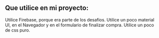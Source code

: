 ## Que utilice en mi proyecto:

Utilice Firebase, porque era parte de los desafios.
Utilice un poco material UI, en el Navegador y en el formulario de finalizar compra.
Utilice un poco de css puro.

